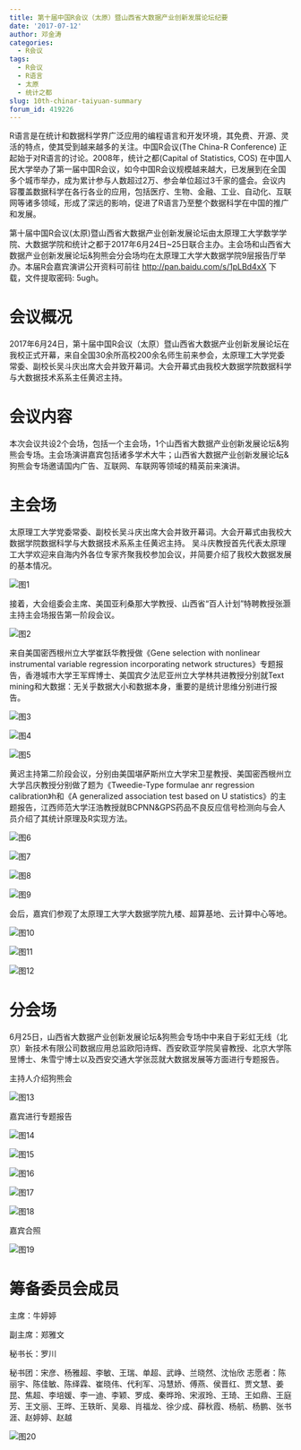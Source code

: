 ```yaml
---
title: 第十届中国R会议（太原）暨山西省大数据产业创新发展论坛纪要
date: '2017-07-12'
author: 邓金涛
categories:
  - R会议
tags:
  - R会议
  - R语言
  - 太原
  - 统计之都
slug: 10th-chinar-taiyuan-summary
forum_id: 419226
---
```


R语言是在统计和数据科学界广泛应用的编程语言和开发环境，其免费、开源、灵活的特点，使其受到越来越多的关注。中国R会议(The China-R Conference) 正起始于对R语言的讨论。2008年，统计之都(Capital of Statistics, COS) 在中国人民大学举办了第一届中国R会议，如今中国R会议规模越来越大，已发展到在全国多个城市举办，成为累计参与人数超过2万、参会单位超过3千家的盛会。会议内容覆盖数据科学在各行各业的应用，包括医疗、生物、金融、工业、自动化、互联网等诸多领域，形成了深远的影响，促进了R语言乃至整个数据科学在中国的推广和发展。

第十届中国R会议(太原)暨山西省大数据产业创新发展论坛由太原理工大学数学学院、大数据学院和统计之都于2017年6月24日~25日联合主办。主会场和山西省大数据产业创新发展论坛&狗熊会分会场均在太原理工大学大数据学院9层报告厅举办。本届R会嘉宾演讲公开资料可前往 <http://pan.baidu.com/s/1pLBd4xX> 下载，文件提取密码: 5ugh。

# 会议概况

2017年6月24日，第十届中国R会议（太原）暨山西省大数据产业创新发展论坛在我校正式开幕，来自全国30余所高校200余名师生前来参会，太原理工大学党委常委、副校长吴斗庆出席大会并致开幕词。大会开幕式由我校大数据学院数据科学与大数据技术系系主任黄迟主持。

# 会议内容

本次会议共设2个会场，包括一个主会场，1个山西省大数据产业创新发展论坛&狗熊会专场。主会场演讲嘉宾包括诸多学术大牛；山西省大数据产业创新发展论坛&狗熊会专场邀请国内广告、互联网、车联网等领域的精英前来演讲。

# 主会场

太原理工大学党委常委、副校长吴斗庆出席大会并致开幕词。大会开幕式由我校大数据学院数据科学与大数据技术系系主任黄迟主持。
吴斗庆教授首先代表太原理工大学欢迎来自海内外各位专家齐聚我校参加会议，并简要介绍了我校大数据发展的基本情况。

![图1](https://github.com/GunnerDJT/picture/blob/015b5e8185ddd8ca3fc719da55364f289013830e/1.jpg?raw=true)

接着，大会组委会主席、美国亚利桑那大学教授、山西省“百人计划”特聘教授张灏主持主会场报告第一阶段会议。

![图2](https://github.com/GunnerDJT/picture/blob/master/2.jpg?raw=true)

来自美国密西根州立大学崔跃华教授做《Gene selection with nonlinear instrumental variable regression incorporating network structures》专题报告，香港城市大学王军辉博士、美国宾夕法尼亚州立大学林共进教授分别就Text mining和大数据：无关乎数据大小和数据本身，重要的是统计思维分别进行报告。

![图3](https://github.com/GunnerDJT/picture/blob/master/3.jpg?raw=true)

![图4](https://github.com/GunnerDJT/picture/blob/master/4.jpg?raw=true)

![图5](https://github.com/GunnerDJT/picture/blob/master/5.jpg?raw=true)

黄迟主持第二阶段会议，分别由美国堪萨斯州立大学宋卫星教授、美国密西根州立大学吕庆教授分别做了题为《Tweedie-Type formulae anr regression calibration》h和《A generalized association test based on U statistics》的主题报告，江西师范大学汪浩教授就BCPNN&GPS药品不良反应信号检测向与会人员介绍了其统计原理及R实现方法。

![图6](https://github.com/GunnerDJT/picture/blob/master/6.jpg?raw=true)

![图7](https://github.com/GunnerDJT/picture/blob/master/7.jpg?raw=true)

![图8](https://github.com/GunnerDJT/picture/blob/master/8.jpg?raw=true)

![图9](https://github.com/GunnerDJT/picture/blob/master/9.jpg?raw=true)

会后，嘉宾们参观了太原理工大学大数据学院九楼、超算基地、云计算中心等地。

![图10](https://github.com/GunnerDJT/picture/blob/master/10.jpg?raw=true)

![图11](https://github.com/GunnerDJT/picture/blob/master/11.jpg?raw=true)

![图12](https://github.com/GunnerDJT/picture/blob/master/12.jpg?raw=true)

# 分会场

6月25日，山西省大数据产业创新发展论坛&狗熊会专场中中来自于彩虹无线（北京）新技术有限公司数据应用总监欧阳诗辉、西安欧亚学院吴睿教授、北京大学陈昱博士、朱雪宁博士以及西安交通大学张蕊就大数据发展等方面进行专题报告。

主持人介绍狗熊会

![图13](https://github.com/GunnerDJT/picture/blob/master/13.jpg?raw=true)

嘉宾进行专题报告

![图14](https://github.com/GunnerDJT/picture/blob/master/14.jpg?raw=true)

![图15](https://github.com/GunnerDJT/picture/blob/master/15.jpg?raw=true)

![图16](https://github.com/GunnerDJT/picture/blob/master/16.jpg?raw=true)

![图17](https://github.com/GunnerDJT/picture/blob/master/17.jpg?raw=true)

![图18](https://github.com/GunnerDJT/picture/blob/master/18.jpg?raw=true)

嘉宾合照

![图19](https://github.com/GunnerDJT/picture/blob/master/19.jpg?raw=true)

# 筹备委员会成员

主席：牛婷婷

副主席：郑雅文

秘书长：罗川

秘书团：宋彦、杨雅超、李敏、王瑞、单超、武峥、兰晓然、沈怡欣
志愿者：陈丽宇、陈佳敏、陈绎霖、崔晓伟、代利军、冯慧娇、傅燕、侯晋红、贾文慧、姜昆、焦超、李培媛、李一迪、李颖、罗成、秦晔玲、宋淑玲、王琦、王如鼎、王庭芳、王文丽、王晔、王轶昕、吴皋、肖福龙、徐少成、薛秋霞、杨航、杨鹏、张书涯、赵婷婷、赵越
  
![图20](https://github.com/GunnerDJT/picture/blob/master/20.jpg?raw=true)
